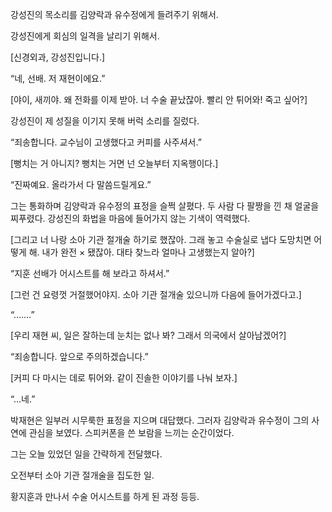 강성진의 목소리를 김양락과 유수정에게 들려주기 위해서.

강성진에게 회심의 일격을 날리기 위해서.

[신경외과, 강성진입니다.]

“네, 선배. 저 재현이에요.”

[야이, 새끼야. 왜 전화를 이제 받아. 너 수술 끝났잖아. 빨리 안 튀어와! 죽고 싶어?]

강성진이 제 성질을 이기지 못해 버럭 소리를 질렀다.

“죄송합니다. 교수님이 고생했다고 커피를 사주셔서.”

[뻥치는 거 아니지? 뻥치는 거면 넌 오늘부터 지옥행이다.]

“진짜예요. 올라가서 다 말씀드릴게요.”

그는 통화하며 김양락과 유수정의 표정을 슬쩍 살폈다. 두 사람 다 팔짱을 낀 채 얼굴을 찌푸렸다. 강성진의 화법을 마음에 들어가지 않는 기색이 역력했다.

[그리고 너 나랑 소아 기관 절개술 하기로 했잖아. 그래 놓고 수술실로 냅다 도망치면 어떻게 해. 내가 완전 × 됐잖아. 대타 찾느라 얼마나 고생했는지 알아?]

“지훈 선배가 어시스트를 해 보라고 하셔서.”

[그런 건 요령껏 거절했어야지. 소아 기관 절개술 있으니까 다음에 들어가겠다고.]

“…….”

[우리 재현 씨, 일은 잘하는데 눈치는 없나 봐? 그래서 의국에서 살아남겠어?]

“죄송합니다. 앞으로 주의하겠습니다.”

[커피 다 마시는 데로 튀어와. 같이 진솔한 이야기를 나눠 보자.]

“…네.”

박재현은 일부러 시무룩한 표정을 지으며 대답했다. 그러자 김양락과 유수정이 그의 사연에 관심을 보였다. 스피커폰을 쓴 보람을 느끼는 순간이었다.

그는 오늘 있었던 일을 간략하게 전달했다.

오전부터 소아 기관 절개술을 집도한 일.

황지훈과 만나서 수술 어시스트를 하게 된 과정 등등.
